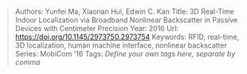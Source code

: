 > Authors: Yunfei Ma, Xiaonan Hui, Edwin C. Kan
> Title: 3D Real-Time Indoor Localization via Broadband Nonlinear Backscatter in Passive Devices with Centimeter Precision
> Year: 2016
> Url: https://doi.org/10.1145/2973750.2973754
> Keywords: RFID, real-time, 3D localization, human machine interface, nonlinear backscatter
> Series: MobiCom '16
> Tags: *Define your own tags here, separate by comma*